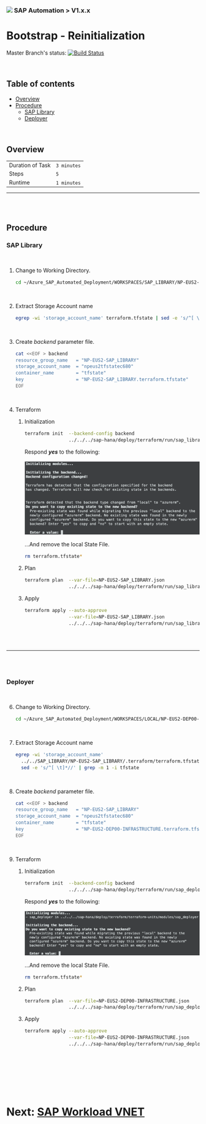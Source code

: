 ### <img src="../../../../documentation/assets/UnicornSAPBlack256x256.png" width="64px"> SAP Automation > V1.x.x <!-- omit in toc -->
# Bootstrap - Reinitialization <!-- omit in toc -->

Master Branch's status: [![Build Status](https://dev.azure.com/azuresaphana/Azure-SAP-HANA/_apis/build/status/Azure.sap-hana?branchName=master&api-version=5.1-preview.1)](https://dev.azure.com/azuresaphana/Azure-SAP-HANA/_build/latest?definitionId=6&branchName=master)

<br>

## Table of contents <!-- omit in toc -->

- [Overview](#overview)
- [Procedure](#procedure)
  - [SAP Library](#sap-library)
  - [Deployer](#deployer)

<br>

## Overview

|                  |              |
| ---------------- | ------------ |
| Duration of Task | `3 minutes`  |
| Steps            | `5`          |
| Runtime          | `1 minutes`  |

---

<br/><br/>

## Procedure

### SAP Library

<br/>

1. Change to Working Directory.
    ```bash
    cd ~/Azure_SAP_Automated_Deployment/WORKSPACES/SAP_LIBRARY/NP-EUS2-SAP_LIBRARY
    ```

<br/>

2. Extract Storage Account name
   ```bash
   egrep -wi 'storage_account_name' terraform.tfstate | sed -e 's/^[ \t]*//' | grep -m 1 -i tfstate
   ```

<br/>

3. Create *backend* parameter file.
    ```bash
    cat <<EOF > backend
    resource_group_name   = "NP-EUS2-SAP_LIBRARY"
    storage_account_name  = "npeus2tfstatec680"
    container_name        = "tfstate"
    key                   = "NP-EUS2-SAP_LIBRARY.terraform.tfstate"
    EOF
    ```

<br/>

4. Terraform
    1. Initialization
       ```bash
       terraform init  --backend-config backend                                        \
                       ../../../sap-hana/deploy/terraform/run/sap_library/
       ```
       
       Respond ***yes*** to the following:
       <br/><br/>![IMAGE](assets/Reinitialize1.png)

       ...And remove the local State File.

       ```bash
       rm terraform.tfstate*
       ```

    2. Plan
       ```bash
       terraform plan  --var-file=NP-EUS2-SAP_LIBRARY.json                             \
                       ../../../sap-hana/deploy/terraform/run/sap_library/
       ```

    3. Apply
       <br/>
       ```bash
       terraform apply --auto-approve                                                  \
                       --var-file=NP-EUS2-SAP_LIBRARY.json                             \
                       ../../../sap-hana/deploy/terraform/run/sap_library/
       ```

<br/><br/>

---

<br/><br/>

### Deployer

<br/>

6. Change to Working Directory.
    ```bash
    cd ~/Azure_SAP_Automated_Deployment/WORKSPACES/LOCAL/NP-EUS2-DEP00-INFRASTRUCTURE
    ```

<br/>

7. Extract Storage Account name
   ```bash
   egrep -wi 'storage_account_name'                                                    \
     ../../SAP_LIBRARY/NP-EUS2-SAP_LIBRARY/.terraform/terraform.tfstate |              \
     sed -e 's/^[ \t]*//' | grep -m 1 -i tfstate
   ```

<br>

8. Create *backend* parameter file.
    ```bash
    cat <<EOF > backend
    resource_group_name   = "NP-EUS2-SAP_LIBRARY"
    storage_account_name  = "npeus2tfstatec680"
    container_name        = "tfstate"
    key                   = "NP-EUS2-DEP00-INFRASTRUCTURE.terraform.tfstate"
    EOF
    ```

<br>

9. Terraform
    1. Initialization
       ```bash
       terraform init  --backend-config backend                                        \
                       ../../../sap-hana/deploy/terraform/run/sap_deployer/
       ```
       
       Respond ***yes*** to the following:
       <br/><br/>![IMAGE](assets/Reinitialize2.png)

       ...And remove the local State File.

       ```bash
       rm terraform.tfstate*
       ```

    2. Plan
       ```bash
       terraform plan  --var-file=NP-EUS2-DEP00-INFRASTRUCTURE.json                    \
                       ../../../sap-hana/deploy/terraform/run/sap_deployer/
       ```

    3. Apply
       <br/>
       ```bash
       terraform apply --auto-approve                                                  \
                       --var-file=NP-EUS2-DEP00-INFRASTRUCTURE.json                    \
                       ../../../sap-hana/deploy/terraform/run/sap_deployer/
       ```

<br/>


<br/><br/><br/><br/>

# Next: [SAP Workload VNET](04-workload-vnet.md) <!-- omit in toc -->
